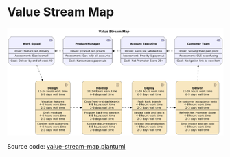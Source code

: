 # Value Stream Map

![value-stream-map.png](value-stream-map.png)

Source code: [value-stream-map.plantuml](value-stream-map.plantuml)

